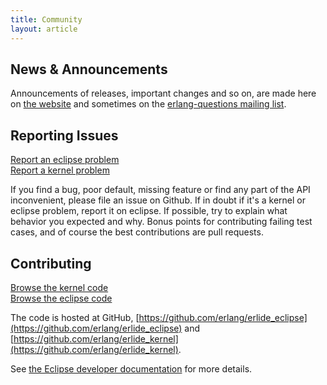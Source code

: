```yaml
---
title: Community
layout: article
---
```


## News & Announcements

Announcements of releases, important changes and so
on, are made here on [the website](/blog) 
and sometimes on the [erlang-questions mailing list](https://erlang.org/mailman/listinfo/erlang-questions).

## Reporting Issues         

<div class="right">
<a class="btn btn-primary btn-large" href="https://github.com/erlang/erlide_eclipse/issues/new">Report an eclipse problem</a>
<br>
<a class="btn btn-primary btn-large" href="https://github.com/erlang/erlide_kernel/issues/new">Report a kernel problem</a>
</div>

If you find a bug, poor default, missing feature or find any part of the API inconvenient, 
please file an issue on Github. If in doubt if it's a kernel or eclipse problem, report it on eclipse.
If possible, try to explain what behavior you expected and why. Bonus points for contributing failing test cases, and of course the best contributions are pull requests.

## Contributing

<div class="right">
<a class="btn btn-large" href="https://github.com/erlang/erlide_kernel">Browse the kernel code</a>
<br>
<a class="btn btn-large" href="https://github.com/erlang/erlide_eclipse">Browse the eclipse code</a>
</div>

The code is hosted at GitHub, [https://github.com/erlang/erlide_eclipse](https://github.com/erlang/erlide_eclipse) and [https://github.com/erlang/erlide_kernel](https://github.com/erlang/erlide_kernel).

See [the Eclipse developer documentation](articles/eclipse/index.html#dev-guide) for more details.